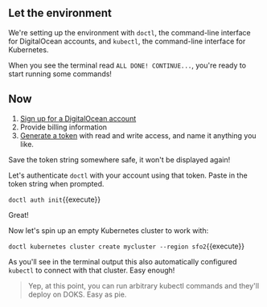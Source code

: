 ## Let the environment

We're setting up the environment with `doctl`, the command-line interface
for DigitalOcean accounts, and `kubectl`, the command-line interface for
Kubernetes.

When you see the terminal read `ALL DONE! CONTINUE...`, you're ready to
start running some commands!

## Now

1. [Sign up for a DigitalOcean account](https://cloud.digitalocean.com/registrations/new)
2. Provide billing information
3. [Generate a token](https://cloud.digitalocean.com/account/api/tokens/new)
with read and write access, and name it anything you like.

Save the token string somewhere safe, it won't be displayed again!

Let's authenticate `doctl` with your account using that token. Paste in the
token string when prompted.

`doctl auth init`{{execute}}

Great!

Now let's spin up an empty Kubernetes cluster to work with:

`doctl kubernetes cluster create mycluster --region sfo2`{{execute}}

As you'll see in the terminal output this also automatically configured
`kubectl` to connect with that cluster. Easy enough!

> Yep, at this point, you can run arbitrary kubectl commands and they'll
> deploy on DOKS. Easy as pie.
